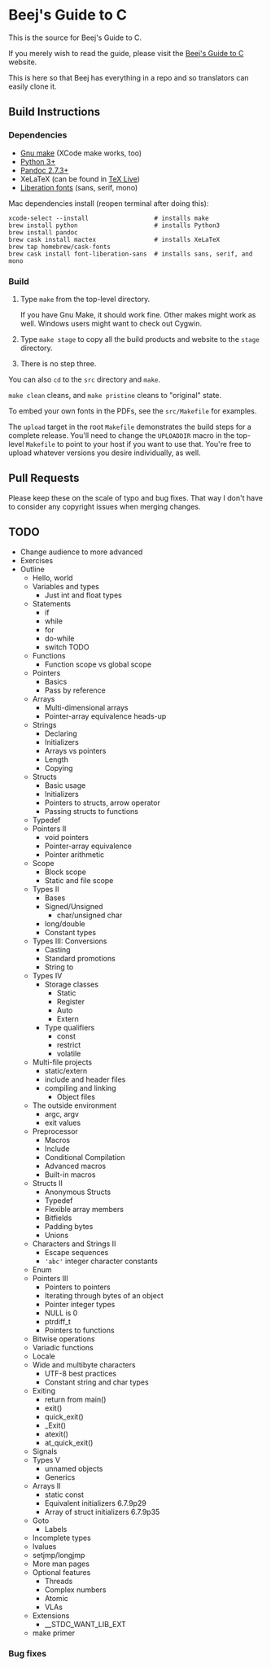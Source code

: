 # Beej's Guide to C

This is the source for Beej's Guide to C.

If you merely wish to read the guide, please visit the [Beej's Guide to
C](https://beej.us/guide/bgc/) website.

This is here so that Beej has everything in a repo and so translators
can easily clone it.

## Build Instructions

### Dependencies

* [Gnu make](https://www.gnu.org/software/make/) (XCode make works, too)
* [Python 3+](https://www.python.org/)
* [Pandoc 2.7.3+](https://pandoc.org/)
* XeLaTeX (can be found in [TeX Live](https://www.tug.org/texlive/))
* [Liberation fonts](https://en.wikipedia.org/wiki/Liberation_fonts) (sans, serif, mono)

Mac dependencies install (reopen terminal after doing this):

```
xcode-select --install                  # installs make
brew install python                     # installs Python3
brew install pandoc
brew cask install mactex                # installs XeLaTeX
brew tap homebrew/cask-fonts
brew cask install font-liberation-sans  # installs sans, serif, and mono
```

### Build

1. Type `make` from the top-level directory.

   If you have Gnu Make, it should work fine.  Other makes might work as
   well.  Windows users might want to check out Cygwin.

2. Type `make stage` to copy all the build products and website to the
   `stage` directory.

3. There is no step three.

You can also `cd` to the `src` directory and `make`.

`make clean` cleans, and `make pristine` cleans to "original" state.

To embed your own fonts in the PDFs, see the `src/Makefile` for examples.

The `upload` target in the root `Makefile` demonstrates the build steps
for a complete release.  You'll need to change the `UPLOADDIR` macro in
the top-level `Makefile` to point to your host if you want to use that.
You're free to upload whatever versions you desire individually, as
well.

## Pull Requests

Please keep these on the scale of typo and bug fixes. That way I don't
have to consider any copyright issues when merging changes.

## TODO

* Change audience to more advanced
* Exercises
* Outline
  * Hello, world
  * Variables and types
    * Just int and float types
  * Statements
    * if
    * while
    * for
    * do-while
    * switch  TODO
  * Functions
    * Function scope vs global scope
  * Pointers
    * Basics
    * Pass by reference
  * Arrays
    * Multi-dimensional arrays
    * Pointer-array equivalence heads-up
  * Strings
    * Declaring
    * Initializers
    * Arrays vs pointers
    * Length
    * Copying
  * Structs
    * Basic usage
    * Initializers
    * Pointers to structs, arrow operator
    * Passing structs to functions
  * Typedef
  * Pointers II
    * void pointers
    * Pointer-array equivalence
    * Pointer arithmetic
  * Scope
    * Block scope
    * Static and file scope
  * Types II
    * Bases
    * Signed/Unsigned
      * char/unsigned char
    * long/double
    * Constant types
  * Types III: Conversions
    * Casting
    * Standard promotions
    * String to
  * Types IV
    * Storage classes
      * Static
      * Register
      * Auto
      * Extern
    * Type qualifiers
      * const
      * restrict
      * volatile
  * Multi-file projects
    * static/extern
    * include and header files
    * compiling and linking
      * Object files
  * The outside environment
    * argc, argv
    * exit values
  * Preprocessor
    * Macros
    * Include
    * Conditional Compilation
    * Advanced macros
    * Built-in macros
  * Structs II
    * Anonymous Structs
    * Typedef
    * Flexible array members
    * Bitfields
    * Padding bytes
    * Unions
  * Characters and Strings II
    * Escape sequences
    * `'abc'` integer character constants
  * Enum
  * Pointers III
    * Pointers to pointers
    * Iterating through bytes of an object
    * Pointer integer types
    * NULL is 0
    * ptrdiff_t
    * Pointers to functions
  * Bitwise operations
  * Variadic functions
  * Locale
  * Wide and multibyte characters
    * UTF-8 best practices
    * Constant string and char types
  * Exiting
    * return from main()
    * exit()
    * quick_exit()
    * _Exit()
    * atexit()
    * at_quick_exit()
  * Signals
  * Types V
    * unnamed objects
    * Generics
  * Arrays II
    * static const
    * Equivalent initializers 6.7.9p29
    * Array of struct initializers 6.7.9p35
  * Goto
    * Labels
  * Incomplete types
  * lvalues
  * setjmp/longjmp
  * More man pages
  * Optional features
    * Threads
    * Complex numbers
    * Atomic
    * VLAs
  * Extensions
    * __STDC_WANT_LIB_EXT
  * make primer

### Bug fixes
